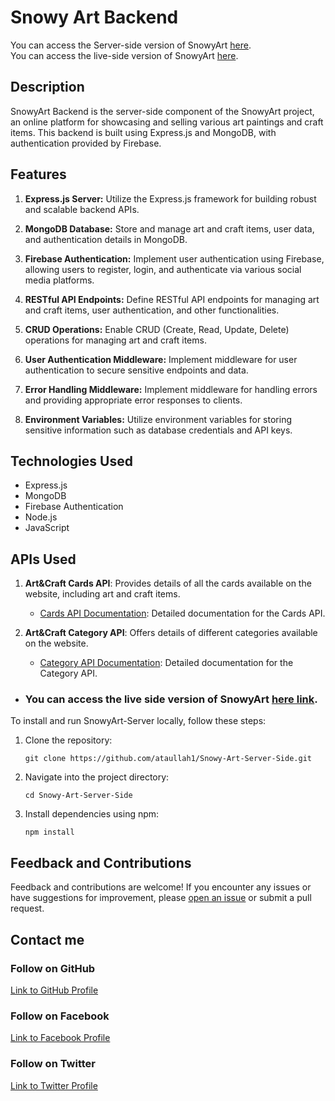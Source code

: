 # Snowy Art Backend

You can access the Server-side version of SnowyArt [here](https://github.com/ataullah1/Snowy-Art-Client-Side). <br>
You can access the live-side version of SnowyArt [here](https://snowy-art.web.app/).

## Description

SnowyArt Backend is the server-side component of the SnowyArt project, an online platform for showcasing and selling various art paintings and craft items. This backend is built using Express.js and MongoDB, with authentication provided by Firebase.

## Features

1. **Express.js Server:** Utilize the Express.js framework for building robust and scalable backend APIs.

2. **MongoDB Database:** Store and manage art and craft items, user data, and authentication details in MongoDB.

3. **Firebase Authentication:** Implement user authentication using Firebase, allowing users to register, login, and authenticate via various social media platforms.

4. **RESTful API Endpoints:** Define RESTful API endpoints for managing art and craft items, user authentication, and other functionalities.

5. **CRUD Operations:** Enable CRUD (Create, Read, Update, Delete) operations for managing art and craft items.

6. **User Authentication Middleware:** Implement middleware for user authentication to secure sensitive endpoints and data.

7. **Error Handling Middleware:** Implement middleware for handling errors and providing appropriate error responses to clients.

8. **Environment Variables:** Utilize environment variables for storing sensitive information such as database credentials and API keys.

## Technologies Used

- Express.js
- MongoDB
- Firebase Authentication
- Node.js
- JavaScript

## APIs Used

1. **Art&Craft Cards API**: Provides details of all the cards available on the website, including art and craft items.

   - [Cards API Documentation](https://snowy-art-server-side.vercel.app/all-art-craft-items): Detailed documentation for the Cards API.

2. **Art&Craft Category API**: Offers details of different categories available on the website.
   - [Category API Documentation](https://snowy-art-server-side.vercel.app/art-craft-items-categories): Detailed documentation for the Category API.

- ### You can access the live side version of SnowyArt [here link](https://snowy-art.web.app/).

To install and run SnowyArt-Server locally, follow these steps:

1. Clone the repository:

   ```
   git clone https://github.com/ataullah1/Snowy-Art-Server-Side.git
   ```

2. Navigate into the project directory:

   ```
   cd Snowy-Art-Server-Side
   ```

3. Install dependencies using npm:

   ```
   npm install
   ```

## Feedback and Contributions

Feedback and contributions are welcome! If you encounter any issues or have suggestions for improvement, please [open an issue](https://github.com/ataullah1/Snowy-Art-Server-Side/issues) or submit a pull request.

## Contact me

### Follow on GitHub

[Link to GitHub Profile](https://github.com/ataullah1)

### Follow on Facebook

[Link to Facebook Profile](https://www.facebook.com/ataullah0)

### Follow on Twitter

[Link to Twitter Profile](https://twitter.com/dev_ataullah)
